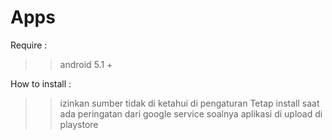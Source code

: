 # Apps

Require :
>> android 5.1 +

How to install :

>> izinkan sumber tidak di ketahui di pengaturan
>> Tetap install saat ada peringatan dari google service soalnya aplikasi di upload di playstore
